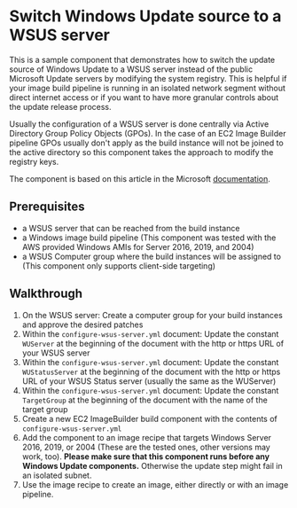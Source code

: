 # Switch Windows Update source to a WSUS server

This is a sample component that demonstrates how to switch the update source of Windows Update to a WSUS server instead of the public Microsoft Update servers by modifying the system registry. This is helpful if your image build pipeline is running in an isolated network segment without direct internet access or if you want to have more granular controls about the update release process.

Usually the configuration of a WSUS server is done centrally via Active Directory Group Policy Objects (GPOs). In the case of an EC2 Image Builder pipeline GPOs usually don't apply as the build instance will not be joined to the active directory so this component takes the approach to modify the registry keys.

The component is based on this article in the Microsoft [documentation](https://docs.microsoft.com/de-de/security-updates/windowsupdateservices/21669493).

## Prerequisites

- a WSUS server that can be reached from the build instance
- a Windows image build pipeline (This component was tested with the AWS provided Windows AMIs for Server 2016, 2019, and 2004)
- a WSUS Computer group where the build instances will be assigned to (This component only supports client-side targeting)

## Walkthrough

1. On the WSUS server: Create a computer group for your build instances and approve the desired patches
2. Within the ```configure-wsus-server.yml``` document: Update the constant ```WUServer``` at the beginning of the document with the http or https URL of your WSUS server
3. Within the ```configure-wsus-server.yml``` document: Update the constant ```WUStatusServer``` at the beginning of the document with the http or https URL of your WSUS Status server (usually the same as the WUServer)
4. Within the ```configure-wsus-server.yml``` document: Update the constant ```TargetGroup``` at the beginning of the document with the name of the target group
5. Create a new EC2 ImageBuilder build component with the contents of ```configure-wsus-server.yml```
6. Add the component to an image recipe that targets Windows Server 2016, 2019, or 2004 (These are the tested ones, other versions may work, too). **Please make sure that this component runs before any Windows Update components.** Otherwise the update step might fail in an isolated subnet.
7. Use the image recipe to create an image, either directly or with an image pipeline.
